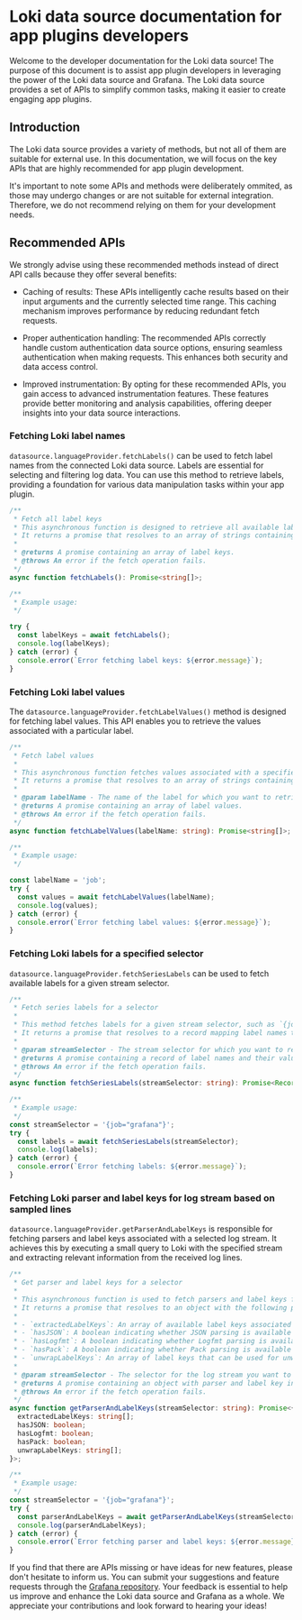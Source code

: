 # Loki data source documentation for app plugins developers

Welcome to the developer documentation for the Loki data source! The purpose of this document is to assist app plugin developers in leveraging the power of the Loki data source and Grafana. The Loki data source provides a set of APIs to simplify common tasks, making it easier to create engaging app plugins.

## Introduction

The Loki data source provides a variety of methods, but not all of them are suitable for external use. In this documentation, we will focus on the key APIs that are highly recommended for app plugin development.

It's important to note some APIs and methods were deliberately ommited, as those may undergo changes or are not suitable for external integration. Therefore, we do not recommend relying on them for your development needs.

## Recommended APIs

We strongly advise using these recommended methods instead of direct API calls because they offer several benefits:

- Caching of results: These APIs intelligently cache results based on their input arguments and the currently selected time range. This caching mechanism improves performance by reducing redundant fetch requests.

- Proper authentication handling: The recommended APIs correctly handle custom authentication data source options, ensuring seamless authentication when making requests. This enhances both security and data access control.

- Improved instrumentation: By opting for these recommended APIs, you gain access to advanced instrumentation features. These features provide better monitoring and analysis capabilities, offering deeper insights into your data source interactions.

### Fetching Loki label names

`datasource.languageProvider.fetchLabels()` can be used to fetch label names from the connected Loki data source. Labels are essential for selecting and filtering log data. You can use this method to retrieve labels, providing a foundation for various data manipulation tasks within your app plugin.

```ts
/**
 * Fetch all label keys
 * This asynchronous function is designed to retrieve all available label keys from the data source.
 * It returns a promise that resolves to an array of strings containing the label keys.
 *
 * @returns A promise containing an array of label keys.
 * @throws An error if the fetch operation fails.
 */
async function fetchLabels(): Promise<string[]>;

/**
 * Example usage:
 */

try {
  const labelKeys = await fetchLabels();
  console.log(labelKeys);
} catch (error) {
  console.error(`Error fetching label keys: ${error.message}`);
}
```

### Fetching Loki label values

The `datasource.languageProvider.fetchLabelValues()` method is designed for fetching label values. This API enables you to retrieve the values associated with a particular label.

```ts
/**
 * Fetch label values
 *
 * This asynchronous function fetches values associated with a specified label name.
 * It returns a promise that resolves to an array of strings containing the label values.
 *
 * @param labelName - The name of the label for which you want to retrieve values.
 * @returns A promise containing an array of label values.
 * @throws An error if the fetch operation fails.
 */
async function fetchLabelValues(labelName: string): Promise<string[]>;

/**
 * Example usage:
 */

const labelName = 'job';
try {
  const values = await fetchLabelValues(labelName);
  console.log(values);
} catch (error) {
  console.error(`Error fetching label values: ${error.message}`);
}
```

### Fetching Loki labels for a specified selector

`datasource.languageProvider.fetchSeriesLabels` can be used to fetch available labels for a given stream selector.

```ts
/**
 * Fetch series labels for a selector
 *
 * This method fetches labels for a given stream selector, such as `{job="grafana"}`.
 * It returns a promise that resolves to a record mapping label names to their corresponding values.
 *
 * @param streamSelector - The stream selector for which you want to retrieve labels.
 * @returns A promise containing a record of label names and their values.
 * @throws An error if the fetch operation fails.
 */
async function fetchSeriesLabels(streamSelector: string): Promise<Record<string, string[]>>;

/**
 * Example usage:
 */
const streamSelector = '{job="grafana"}';
try {
  const labels = await fetchSeriesLabels(streamSelector);
  console.log(labels);
} catch (error) {
  console.error(`Error fetching labels: ${error.message}`);
}
```

### Fetching Loki parser and label keys for log stream based on sampled lines

`datasource.languageProvider.getParserAndLabelKeys` is responsible for fetching parsers and label keys associated with a selected log stream. It achieves this by executing a small query to Loki with the specified stream and extracting relevant information from the received log lines.

```ts
/**
 * Get parser and label keys for a selector
 *
 * This asynchronous function is used to fetch parsers and label keys for a selected log stream based on sampled lines.
 * It returns a promise that resolves to an object with the following properties:
 *
 * - `extractedLabelKeys`: An array of available label keys associated with the log stream.
 * - `hasJSON`: A boolean indicating whether JSON parsing is available for the stream.
 * - `hasLogfmt`: A boolean indicating whether Logfmt parsing is available for the stream.
 * - `hasPack`: A boolean indicating whether Pack parsing is available for the stream.
 * - `unwrapLabelKeys`: An array of label keys that can be used for unwrapping log data.
 *
 * @param streamSelector - The selector for the log stream you want to analyze.
 * @returns A promise containing an object with parser and label key information.
 * @throws An error if the fetch operation fails.
 */
async function getParserAndLabelKeys(streamSelector: string): Promise<{
  extractedLabelKeys: string[];
  hasJSON: boolean;
  hasLogfmt: boolean;
  hasPack: boolean;
  unwrapLabelKeys: string[];
}>;

/**
 * Example usage:
 */
const streamSelector = '{job="grafana"}';
try {
  const parserAndLabelKeys = await getParserAndLabelKeys(streamSelector);
  console.log(parserAndLabelKeys);
} catch (error) {
  console.error(`Error fetching parser and label keys: ${error.message}`);
}
```

If you find that there are APIs missing or have ideas for new features, please don't hesitate to inform us. You can submit your suggestions and feature requests through the [Grafana repository](https://github.com/grafana/grafana/issues/new?assignees=&labels=type%2Ffeature-request&projects=&template=1-feature_requests.md). Your feedback is essential to help us improve and enhance the Loki data source and Grafana as a whole. We appreciate your contributions and look forward to hearing your ideas!
